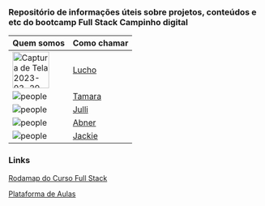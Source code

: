 ### Repositório de informações úteis sobre projetos, conteúdos e etc do bootcamp Full Stack Campinho digital


| Quem somos                                                             | Como chamar                                      | 
| -------------------------------------------------------------------    | ------------------------------------------------ | 
| <img width="72" alt="Captura de Tela 2023-03-29 às 15 03 20" src="https://user-images.githubusercontent.com/108235987/228628049-2adab3df-b604-4dc3-be50-50be18cac3f3.png">| [Lucho](https://www.linkedin.com/in/luis-parenti-718aa697/)| 
| ![people](https://github.com/tamaracosta.png?size=100)                 | [Tamara](http://github.com/Adaylon)               |
| ![ people](https://github.com/jjullimayanne.png?size=100)              | [Julli](http://github.com/jjullimayanne)          |
| ![ people](https://github.com/AbnerSantosss.png?size=100)              | [Abner](http://github.com/AbnerSantosss)          |
| ![ people](https://github.com/jackelinenascimento.png?size=100)        | [Jackie](http://github.com/AbnerSantosss)         |



### Links
[Rodamap do Curso Full Stack]()

[Plataforma de Aulas](https://edu.campinhodigital.org/)


